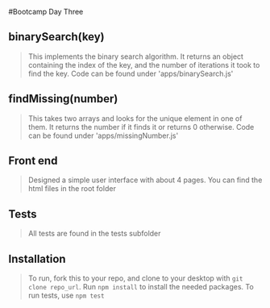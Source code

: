 #Bootcamp Day Three

## binarySearch(key)
> This implements the binary search algorithm. It returns an object containing the index of the key, and the number of iterations it took to find the key. Code can be found under 'apps/binarySearch.js'

## findMissing(number)
> This takes two arrays and looks for the unique element in one of them. It returns the number if it finds it or returns 0 otherwise. Code can be found under 'apps/missingNumber.js'

## Front end
> Designed a simple user interface with about 4 pages. You can find the html files in the root folder

## Tests
> All tests are found in the tests subfolder


## Installation
> To run, fork this to your repo, and clone to your desktop with `git clone repo_url`. Run `npm install` to install the needed packages. To run tests, use `npm test`
